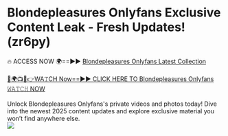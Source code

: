# Blondepleasures Onlyfans Exclusive Content Leak - Fresh Updates! (zr6py)

🔥 ACCESS NOW 🌍==►► <a href="https://tinyurl.com/kvy9nzfs" rel="nofollow">Blondepleasures Onlyfans Latest Collection</a>
<br><br>
[🔴🌍📺📱👉WA𝚃CH Now==►► CLICK HERE TO Blondepleasures Onlyfans 𝚆𝙰𝚃𝙲𝙷 NOW](https://tinyurl.com/kvy9nzfs)
<br><br>
Unlock Blondepleasures Onlyfans's private videos and photos today! Dive into the newest 2025 content updates and explore exclusive material you won’t find anywhere else.
<br>
<a href="https://tinyurl.com/kvy9nzfs" rel="nofollow" data-target="animated-image.originalLink"><img src="https://camo.githubusercontent.com/8a4f000d20f83aca3bf7ec5f350d767afa0574a8a352519fd8cfa583a6f93a33/68747470733a2f2f692e696d6775722e636f6d2f644a486b345a712e676966" data-canonical-src="https://i.imgur.com/dJHk4Zq.gif" style="max-width: 100%; display: inline-block;" data-target="animated-image.originalImage"></a>
<br>
